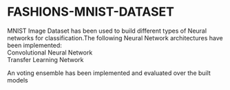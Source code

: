 # FASHIONS-MNIST-DATASET
MNIST Image Dataset has been used to build different types of Neural networks for classification.The following Neural Network architectures have been implemented: <br>
Convolutional Neural Network <br>
Transfer Learning Network <br>

An voting ensemble has been implemented and evaluated over the built models
